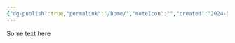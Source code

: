 ```yaml
---
{"dg-publish":true,"permalink":"/home/","noteIcon":"","created":"2024-01-14T22:31:28.215+01:00","updated":"2024-01-14T22:57:42.640+01:00"}
---
```


Some text here